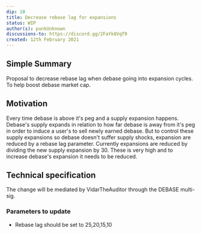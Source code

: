 ```yaml
---
dip: 10
title: Decrease rebase lag for expansions
status: WIP
author(s): punkUnknown
discussions-to: https://discord.gg/2FaYk8VqT9
created: 12th February 2021
---
```

## Simple Summary
Proposal to decrease rebase lag when debase going into expansion cycles. To help boost debase market cap.

## Motivation
Every time debase is above it's peg and a supply expansion happens. Debase's supply expands in relation to how far debase is away from it's peg in order to induce a user's to sell newly earned debase. But to control these supply expansions so debase doesn't suffer supply shocks, expansion are reduced by a rebase lag parameter. Currently expansions are reduced by dividing the new supply expansion by 30. These is very high and to increase debase's expansion it needs to be reduced.

## Technical specification
The change will be mediated by VidarTheAuditor through the DEBASE multi-sig.
### Parameters to update
* Rebase lag should be set to 25,20,15,10